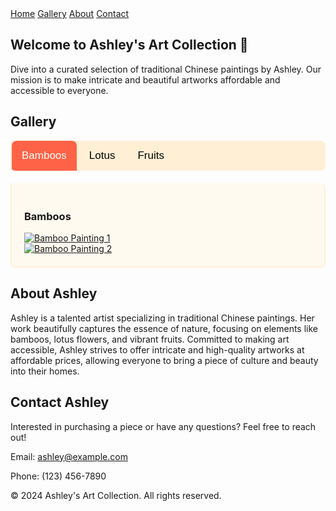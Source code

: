 <!-- Custom Styles for Tabs -->
<style>
  /* Container for the tabs */
  .tabs {
    overflow: hidden;
    background-color: #ffefd5;
    margin-bottom: 20px;
    border-radius: 8px;
  }

  /* Style the buttons inside the tab */
  .tabs button {
    background-color: inherit;
    float: left;
    border: none;
    outline: none;
    cursor: pointer;
    padding: 14px 16px;
    transition: background-color 0.3s;
    font-size: 17px;
    border-radius: 8px 8px 0 0;
    margin: 0 2px;
  }

  /* Change background color of buttons on hover */
  .tabs button:hover {
    background-color: #ffdab9;
  }

  /* Create an active/current tablink class */
  .tabs button.active {
    background-color: #ff6347;
    color: white;
  }

  /* Style the tab content */
  .tabcontent {
    display: none;
    padding: 20px;
    border: 2px solid #ffefd5;
    border-top: none;
    background-color: #fffaf0;
    border-radius: 0 8px 8px 8px;
  }

  /* Show the active tab content */
  .tabcontent.active {
    display: block;
  }

  /* Responsive Design */
  @media screen and (max-width: 600px) {
    .tabs button {
      padding: 10px 12px;
      font-size: 15px;
    }
  }
</style>

<!-- Navigation Bar -->
<nav class="navbar">
  <a href="#welcome">Home</a>
  <a href="#gallery">Gallery</a>
  <a href="#about">About</a>
  <a href="#contact">Contact</a>
</nav>

<!-- Welcome Section -->
<section id="welcome">
  <h1>Welcome to Ashley's Art Collection 💖</h1>
  <p>
    Dive into a curated selection of traditional Chinese paintings by Ashley. Our mission is to make intricate and beautiful artworks affordable and accessible to everyone.
  </p>
</section>

<!-- Gallery Section with Tabs -->
<section id="gallery">
  <h2>Gallery</h2>

  <!-- Tabs -->
  <div class="tabs">
    <button class="tablink active" onclick="openTab(event, 'Bamboos')">Bamboos</button>
    <button class="tablink" onclick="openTab(event, 'Lotus')">Lotus</button>
    <button class="tablink" onclick="openTab(event, 'Fruits')">Fruits</button>
  </div>

  <!-- Bamboos Tab Content -->
  <div id="Bamboos" class="tabcontent active">
    <h3>Bamboos</h3>
    <div class="gallery-container">
      <div class="gallery-item">
        <a href="Images/bamboo1.jpg" data-lightbox="bamboos" data-title="Bamboo Painting 1">
          <img src="Images/bamboo1_thumb.jpg" alt="Bamboo Painting 1">
        </a>
      </div>
      <div class="gallery-item">
        <a href="Images/bamboo2.jpg" data-lightbox="bamboos" data-title="Bamboo Painting 2">
          <img src="Images/bamboo2_thumb.jpg" alt="Bamboo Painting 2">
        </a>
      </div>
      <!-- Add more bamboo paintings as needed -->
    </div>
  </div>

  <!-- Lotus Tab Content -->
  <div id="Lotus" class="tabcontent">
    <h3>Lotus</h3>
    <div class="gallery-container">
      <div class="gallery-item">
        <a href="Images/lotus1.jpg" data-lightbox="lotus" data-title="Lotus Painting 1">
          <img src="Images/lotus1_thumb.jpg" alt="Lotus Painting 1">
        </a>
      </div>
      <div class="gallery-item">
        <a href="Images/lotus2.jpg" data-lightbox="lotus" data-title="Lotus Painting 2">
          <img src="Images/lotus2_thumb.jpg" alt="Lotus Painting 2">
        </a>
      </div>
      <!-- Add more lotus paintings as needed -->
    </div>
  </div>

  <!-- Fruits Tab Content -->
  <div id="Fruits" class="tabcontent">
    <h3>Fruits</h3>
    <div class="gallery-container">
      <div class="gallery-item">
        <a href="Images/fruits1.jpg" data-lightbox="fruits" data-title="Fruits Painting 1">
          <img src="Images/fruits1_thumb.jpg" alt="Fruits Painting 1">
        </a>
      </div>
      <div class="gallery-item">
        <a href="Images/fruits2.jpg" data-lightbox="fruits" data-title="Fruits Painting 2">
          <img src="Images/fruits2_thumb.jpg" alt="Fruits Painting 2">
        </a>
      </div>
      <!-- Add more fruits paintings as needed -->
    </div>
  </div>
</section>

<!-- About Section -->
<section id="about">
  <h2>About Ashley</h2>
  <p>
    Ashley is a talented artist specializing in traditional Chinese paintings. Her work beautifully captures the essence of nature, focusing on elements like bamboos, lotus flowers, and vibrant fruits. Committed to making art accessible, Ashley strives to offer intricate and high-quality artworks at affordable prices, allowing everyone to bring a piece of culture and beauty into their homes.
  </p>
</section>

<!-- Contact Section -->
<section id="contact">
  <h2>Contact Ashley</h2>
  <p>
    Interested in purchasing a piece or have any questions? Feel free to reach out!
  </p>
  <p>Email: <a href="mailto:ashley@example.com">ashley@example.com</a></p>
  <p>Phone: (123) 456-7890</p>
</section>

<!-- Footer -->
<footer>
  <p>&copy; 2024 Ashley's Art Collection. All rights reserved.</p>
  <p>
    <!-- Social Media Links -->
    <a href="https://www.instagram.com/ashleyart" target="_blank"><i class="fab fa-instagram"></i></a>
    <a href="https://www.facebook.com/ashleyart" target="_blank"><i class="fab fa-facebook-f"></i></a>
    <a href="https://www.twitter.com/ashleyart" target="_blank"><i class="fab fa-twitter"></i></a>
  </p>
</footer>

<!-- Link to Lightbox2 JS for interactive gallery -->
<script src="https://cdnjs.cloudflare.com/ajax/libs/lightbox2/2.11.3/js/lightbox.min.js"></script>

<!-- Simple JavaScript for Tabs -->
<script>
  function openTab(evt, tabName) {
    // Declare all variables
    var i, tabcontent, tablinks;

    // Get all elements with class="tabcontent" and hide them
    tabcontent = document.getElementsByClassName("tabcontent");
    for (i = 0; i < tabcontent.length; i++) {
      tabcontent[i].classList.remove("active");
    }

    // Get all elements with class="tablink" and remove the class "active"
    tablinks = document.getElementsByClassName("tablink");
    for (i = 0; i < tablinks.length; i++) {
      tablinks[i].classList.remove("active");
    }

    // Show the current tab, and add an "active" class to the button that opened the tab
    document.getElementById(tabName).classList.add("active");
    evt.currentTarget.classList.add("active");
  }
</script>
